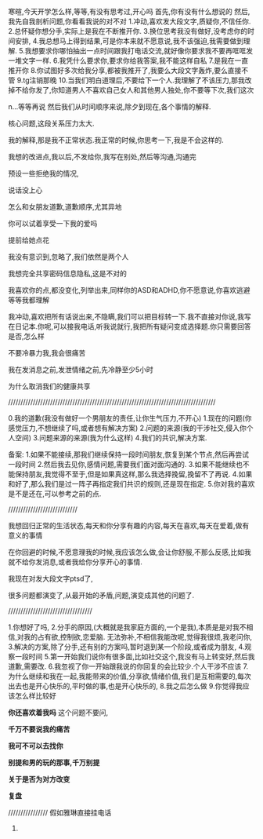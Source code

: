 寒暄,今天开学怎么样,等等,有没有思考过,开心吗
首先,你有没有什么想说的
然后,我先自我剖析问题,你看看我说的对不对
1.冲动,喜欢发大段文字,质疑你,不信任你.
2.总怀疑你想分手,实际上是我在不断推开你.
3.换位思考我没有做好,没考虑你的时间安排,
4.我总想马上得到结果,可是你本来就不愿意说,我不该强迫,我需要做到理解.
5.我想要求你哪怕抽出一点时间跟我打电话交流,就好像你要求我不要再哐哐发一堆文字一样.
6.我凭什么要求你,要求你给我答案,我不能这样自私
7.是我在一直推开你
8.你试图好多次给我分享,都被我推开了,我要么大段文字轰炸,要么直接不管
9.tg注销那晚
10.当我们明白道理后,不要给下一个人.我理解了不该压力,那我改掉不给你发了,你知道男人不喜欢自己女人和其他男人独处,你不要等下次,我们这次

n...等等再说
然后我们从时间顺序来说,除夕到现在,各个事情的解释.

核心问题,这段关系压力太大.

我的解释,那是我不正常状态.我正常的时候,你思考一下,我是不会这样的.

我想的改进点,我以后,不发给你,我写在别处,然后等沟通,沟通完

预设一些拒绝我的情况,

说话没上心

怎么和女朋友道歉,道歉顺序,尤其异地

你可以试着享受一下我的爱吗

提前给她点花

我没有意识到,忽略了,我们依然是两个人

我想完全共享密码信息隐私,这是不对的

我喜欢你的点,都没变化,列举出来,同样你的ASD和ADHD,你不愿意说,你喜欢逃避等等我都理解

我冲动,喜欢把所有话说出来,不隐瞒,我们可以把目标转一下.我不直接对你说,我写在日记本.你呢,可以接我电话,听我说就行,我把所有疑问变成选择题.你只需要回答是否,怎么样


不要冷暴力我,我会很痛苦

我在发消息之前,发泄情绪之前,先冷静至少5小时

为什么取消我们的健康共享

////////////////////////////////////////////////////////////////////////////////////

0.我的道歉(我没有做好一个男朋友的责任,让你生气压力,不开心)
1.现在的问题(你感觉压力,不想继续了吗,或者想有解决方案)
2.问题的来源(我的干涉社交,侵入你个人空间)
3.问题来源的来源(我为什么这样)
4.我们的共识,解决方案.

备案:
1.如果不能接续,那我们继续保持一段时间朋友,恢复到某个节点,然后再尝试一段时间
2.然后我去见你,感情问题,需要我们面对面沟通的.
3.如果不能继续也不能保持朋友,我觉得不至于,但是如果真这样,那么我选择挽留,挽留不了再说.
4.如果和好了,那么我们是过一阵子再指定我们共识的规则,还是现在指定.
5.你对我的喜欢是不是还在,可以参考之前的点.


////////////////////////////

我想回归正常的生活状态,每天和你分享有趣的内容,每天在喜欢,每天在爱着,做有意义的事情

在你回避的时候,不愿意理我的时候,我应该怎么做,会让你舒服,不那么反感,比如我就不给你发消息,或者我给你分享开心的事情.

我现在对发大段文字ptsd了,

很多问题都演变了,从最开始的矛盾,问题,演变成其他的问题了.


//////////////////////////////////

1.你想好了吗,
2.分手的原因,(大概就是我家庭方面的,一个是我),本质是是对我不相信,对我的占有欲,控制欲,恋爱脑.
无法弥补,不相信我能改呢,觉得我很烦,我老问你,
3.解决的方案,除了分手,还有别的方案吗,暂时退到某一个阶段,或者成为朋友,
4.观察一段时间
5.第一开始我们说你有很多面,比如社交这个,我没有马上转变好,然后我道歉,需要改.
6.我忽视了你一开始跟我说的你回复的会比较少.个人干涉不应该
7.为什么继续和我在一起,我能带来的价值,分享欲,情绪价值,我们是互相需要的,每次出去也是开心快乐的,平时做的事,也是开心快乐的,
8.我之后怎么做
9.你觉得我应该怎么样比较好


**你还喜欢着我吗** 这个问题不要问,

**千万不要说我的痛苦**

**我可不可以去找你**

**别提和男的玩的那事,千万别提**

**关于是否为对方改变**

**复盘**

////////////////
假如雅琳直接挂电话

1.